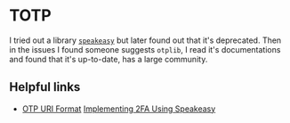 # TOTP

I tried out a library [`speakeasy`](https://www.npmjs.com/package/speakeasy)
but later found out that it's deprecated. Then in the issues I found someone
suggests `otplib`, I read it's documentations and found that it's up-to-date,
has a large community.

## Helpful links

- [OTP URI Format](https://github.com/google/google-authenticator/wiki/Key-Uri-Format)
  [Implementing 2FA Using Speakeasy](https://blog.logrocket.com/implementing-two-factor-authentication-using-speakeasy/)
